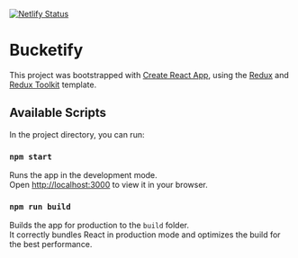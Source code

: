 [![Netlify Status](https://api.netlify.com/api/v1/badges/571ab907-ca9b-45cd-81e2-1d30df862408/deploy-status)](https://app.netlify.com/sites/bucketify/deploys)

# Bucketify

This project was bootstrapped with [Create React App](https://github.com/facebook/create-react-app), using the [Redux](https://redux.js.org/) and [Redux Toolkit](https://redux-toolkit.js.org/) template.

## Available Scripts

In the project directory, you can run:

### `npm start`

Runs the app in the development mode.\
Open [http://localhost:3000](http://localhost:3000) to view it in your browser.

### `npm run build`

Builds the app for production to the `build` folder.\
It correctly bundles React in production mode and optimizes the build for the best performance.
